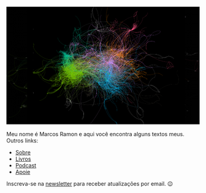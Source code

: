 ![](/assets/images/gephi2.png)

Meu nome é Marcos Ramon e aqui você encontra alguns textos meus. Outros links:

- [Sobre](https://marcosramon.net/sobre/)
- [Livros](https://marcosramon.net/livros/)
- [Podcast](https://open.spotify.com/show/1smphr2Sl3kHncMYB984rc?si=Ds7GV4oNQnGxsm-bxYvasA&nd=1)
- [Apoie](https://marcosramon.net/apoie/)

Inscreva-se na [newsletter](https://marcosramon.substack.com/) para receber atualizações por email. 😉
